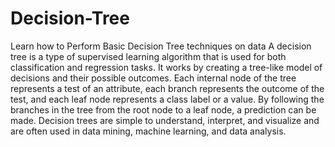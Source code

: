 # Decision-Tree
Learn how to Perform Basic Decision Tree techniques on data
A decision tree is a type of supervised learning algorithm that is used for both classification and regression tasks. It works by creating a tree-like model of decisions and their possible outcomes. Each internal node of the tree represents a test of an attribute, each branch represents the outcome of the test, and each leaf node represents a class label or a value. By following the branches in the tree from the root node to a leaf node, a prediction can be made. Decision trees are simple to understand, interpret, and visualize and are often used in data mining, machine learning, and data analysis.
